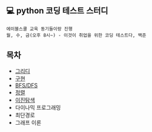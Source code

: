## 💻 python 코딩 테스트 스터디

```
에이블스쿨 교육 동기들이랑 진행
월, 수, 금(오후 8시~) - 이것이 취업을 위한 코딩 테스트다, 백준
```
## 목차
- [그리디](https://github.com/soocy0718/python/tree/main/coding_study/Greedy)
- [구현](https://github.com/soocy0718/python/tree/main/coding_study/Implementation)
- [BFS/DFS](https://github.com/soocy0718/python/tree/main/coding_study/BFS_DFS)
- [정렬](https://github.com/soocy0718/python/tree/main/coding_study/Sorting)
- [이진탐색](https://github.com/soocy0718/python/tree/main/coding_study/Binary_Search)
- 다이나믹 프로그래밍
- 최단경로
- 그래프 이론